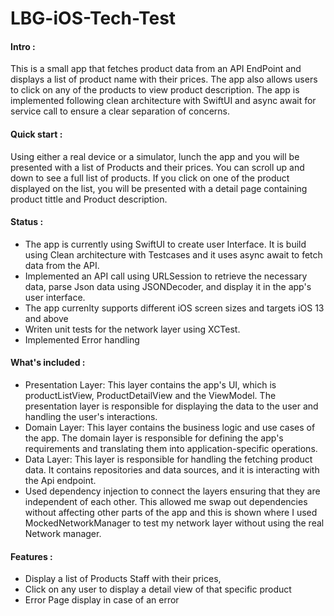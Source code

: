# LBG-iOS-Tech-Test


#### Intro :
This is a small app that fetches product data from an API EndPoint and displays a list of product name with their prices. The app also allows users to click on any of the products to view product description. The app is implemented following clean architecture with SwiftUI and async await for service call to ensure a clear separation of concerns.

#### Quick start :
Using either a real device or a simulator, lunch the app and you will be presented with a list of Products and their prices. You can scroll up and down to see a full list of products. If you click on one of the product displayed on the list, you will be presented with a detail page containing product tittle and Product description.

#### Status :
- The app is currently using SwiftUI to create user Interface. It is build using Clean architecture with Testcases and it uses async await to fetch data from the API.
- Implemented an API call using URLSession to retrieve the necessary data, parse Json data using JSONDecoder, and display it in the app's user interface.
- The app currenlty supports different iOS screen sizes and targets iOS 13 and above
- Writen unit tests for the network layer using XCTest.
- Implemented Error handling

#### What's included :
- Presentation Layer: This layer contains the app's UI, which is productListView, ProductDetailView and the ViewModel. The presentation layer is
responsible for displaying the data to the user and handling the user's interactions.
- Domain Layer: This layer contains the business logic and use cases of the app. The domain layer is responsible for defining the app's requirements and translating them into application-specific operations.
- Data Layer: This layer is responsible for handling the fetching product data. It contains repositories and data sources, and it is interacting with the Api endpoint.
- Used dependency injection to connect the layers ensuring that they are independent of each other. This allowed me swap out dependencies without affecting other parts of the app and this is shown where I used MockedNetworkManager to test my network layer without using the real Network manager.

#### Features :
- Display a list of Products Staff with their prices,
- Click on any user to display a detail view of that specific product
- Error Page display in case of an error
